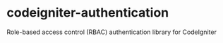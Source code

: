 codeigniter-authentication
==========================

Role-based access control (RBAC) authentication library for CodeIgniter